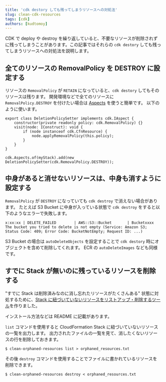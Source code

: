 ```yaml
---
title: 'cdk destory しても残ってしまうリソースへの対処法'
slug: clean-cdk-resources
tags: [cdk]
authors: [kudtomoy]
---
```


CDK で deploy や destroy を繰り返していると、不要なリソースが削除されずに残ってしまうことがあります。この記事ではそれらの `cdk destory` しても残ってしまうリソースへの対処法を説明します。

<!-- truncate -->
## 全てのリソースの RemovalPolicy を DESTROY に設定する
リソースの `RemovalPolicy` が `RETAIN` になっていると、`cdk destory` してもそのリソースは残ります。
開発環境などで全てのリソースに `RemovalPolicy.DESTROY` を付けたい場合は [Aspects](https://docs.aws.amazon.com/cdk/v2/guide/aspects.html) を使うと簡単です。
以下のように使います。

```
export class DeletionPolicySetter implements cdk.IAspect {
    constructor(private readonly policy: cdk.RemovalPolicy) {}
    visit(node: IConstruct): void {
        if (node instanceof cdk.CfnResource) {
            node.applyRemovalPolicy(this.policy);
        }
    }
}

cdk.Aspects.of(myStack).add(new DeletionPolicySetter(cdk.RemovalPolicy.DESTROY));
```

## 中身があると消せないリソースは、中身も消すように設定する
`RemovalPolicy` が `DESTROY` になっていても `cdk destroy` で消えない場合があります。
たとえば S3 Bucket に中身が入っている状態で `cdk destroy` をすると以下のようなエラーで失敗します。

```
x:xx:xx | DELETE_FAILED        | AWS::S3::Bucket       | Bucketxxxx
The bucket you tried to delete is not empty (Service: Amazon S3; Status Code: 409; Error Code: BucketNotEmpty; Request ID: ...)
```

S3 Bucket の場合は `autoDeleteObjects` を設定することで `cdk destory` 時にオブジェクトを含めて削除してくれます。
ECR の `autoDeleteImages` なども同様です。


## すでに Stack が無いのに残っているリソースを削除する
"すでに Stack は削除済みなのに消し忘れたリソースがたくさんある" 状態に対処するために、[Stack に紐づいていないリソースをリストアップ・削除するツール](https://github.com/kudtomoy/clean-orphaned-resources)を作りました。

インストール方法などは README に記載があります。

`list` コマンドを使用すると CloudFormation Stack に紐づいていないリソースの一覧を出力します。
出力されたファイルの一覧を見て、消したくないリソースの行を削除しておきます。
```
$ clean-orphaned-resources list > orphaned_resources.txt
```


その後 `destroy` コマンドを使用することでファイルに書かれているリソースを削除できます。
```
$ clean-orphaned-resources destroy < orphaned_resources.txt
```
